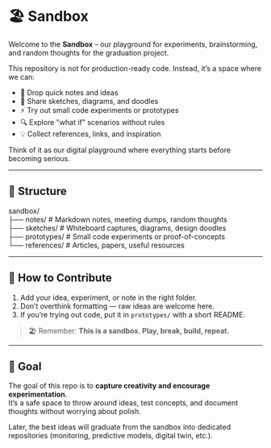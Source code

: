 # 🏖️ Sandbox

Welcome to the **Sandbox** – our playground for experiments, brainstorming, and random thoughts for the graduation project.  

This repository is not for production-ready code. Instead, it’s a space where we can:  

- 📝 Drop quick notes and ideas  
- 🎨 Share sketches, diagrams, and doodles  
- ⚡ Try out small code experiments or prototypes  
- 🔍 Explore "what if" scenarios without rules  
- 💡 Collect references, links, and inspiration  

Think of it as our digital playground where everything starts before becoming serious.

---

## 📂 Structure

sandbox/   
├── notes/ # Markdown notes, meeting dumps, random thoughts   
├── sketches/ # Whiteboard captures, diagrams, design doodles   
├── prototypes/ # Small code experiments or proof-of-concepts   
└── references/ # Articles, papers, useful resources   


---

## 🤝 How to Contribute

1. Add your idea, experiment, or note in the right folder.  
2. Don’t overthink formatting — raw ideas are welcome here.  
3. If you’re trying out code, put it in `prototypes/` with a short README.  

> 🏖️ Remember: **This is a sandbox. Play, break, build, repeat.**

---

## 🎯 Goal

The goal of this repo is to **capture creativity and encourage experimentation**.  
It’s a safe space to throw around ideas, test concepts, and document thoughts without worrying about polish.  

Later, the best ideas will graduate from the sandbox into dedicated repositories (monitoring, predictive models, digital twin, etc.).
